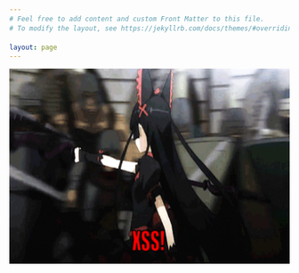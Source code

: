 ```yaml
---
# Feel free to add content and custom Front Matter to this file.
# To modify the layout, see https://jekyllrb.com/docs/themes/#overriding-theme-defaults

layout: page
---
```

<div style="text-align: center"><img src="./rorymercury-about-us.gif" height="350" width="700"/></div>